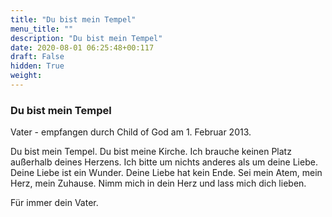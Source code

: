 ```yaml
---
title: "Du bist mein Tempel"
menu_title: ""
description: "Du bist mein Tempel"
date: 2020-08-01 06:25:48+00:117
draft: False
hidden: True
weight:
---
```

### Du bist mein Tempel

Vater - empfangen durch Child of God am 1. Februar 2013.

Du bist mein Tempel. Du bist meine Kirche. Ich brauche keinen Platz außerhalb deines Herzens. Ich bitte um nichts anderes als um deine Liebe. Deine Liebe ist ein Wunder. Deine Liebe hat kein Ende. Sei mein Atem, mein Herz, mein Zuhause. Nimm mich in dein Herz und lass mich dich lieben.

Für immer dein Vater.
